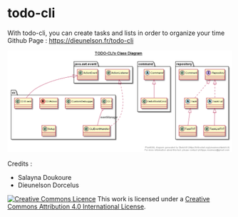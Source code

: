 # todo-cli
With todo-cli, you can create tasks and lists in order to organize your time<br>
Github Page : https://dieunelson.fr/todo-cli

![todo_cli](./docs/diagrams/todo_cli.png)


Credits :
  - Salayna Doukoure
  - Dieunelson Dorcelus

<a rel="license" href="http://creativecommons.org/licenses/by/4.0/"><img alt="Creative Commons Licence" style="border-width:0" src="https://i.creativecommons.org/l/by/4.0/88x31.png" /></a> This work is licensed under a <a rel="license" href="http://creativecommons.org/licenses/by/4.0/">Creative Commons Attribution 4.0 International License</a>.
